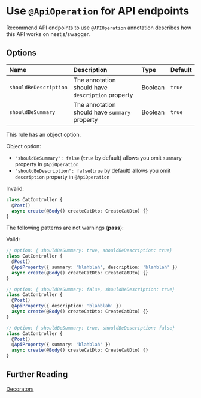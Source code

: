 # Use `@ApiOperation` for API endpoints

<!-- end auto-generated rule header -->

Recommend API endpoints to use `@APIOperation` annotation describes how this API works on nestjs/swagger.

## Options

<!-- begin auto-generated rule options list -->

| Name                  | Description                                       | Type    | Default |
| :-------------------- | :------------------------------------------------ | :------ | :------ |
| `shouldBeDescription` | The annotation should have `description` property | Boolean | `true`  |
| `shouldBeSummary`     | The annotation should have `summary` property     | Boolean | `true`  |

<!-- end auto-generated rule options list -->

This rule has an object option.

Object option:

- `"shouldBeSummary": false` (`true` by default) allows you omit `summary` property in `@ApiOperation`
- `"shouldBeDescription": false`(`true` by default) allows you omit `description` property in `@ApiOperation`

Invalid:

```ts
class CatController {
  @Post()
  async create(@Body() createCatDto: CreateCatDto) {}
}
```

The following patterns are not warnings (**pass**):

Valid:

```ts
// Option: { shouldBeSummary: true, shouldBeDescription: true}
class CatController {
  @Post()
  @ApiProperty({ summary: 'blahblah', description: 'blahblah' })
  async create(@Body() createCatDto: CreateCatDto) {}
}

// Option: { shouldBeSummary: false, shouldBeDescription: true}
class CatController {
  @Post()
  @ApiProperty({ description: 'blahblah' })
  async create(@Body() createCatDto: CreateCatDto) {}
}

// Option: { shouldBeSummary: true, shouldBeDescription: false}
class CatController {
  @Post()
  @ApiProperty({ summary: 'blahblah' })
  async create(@Body() createCatDto: CreateCatDto) {}
}
```

## Further Reading

[Decorators](https://docs.nestjs.com/openapi/decorators)
